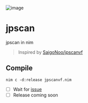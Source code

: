 ![image](https://user-images.githubusercontent.com/46655455/185991526-2e28a58a-3311-4b76-bd68-abae2e9c08d1.png)

# jpscan
jpscan in nim

> Inspired by [SaigoNoo/jpscanvf](https://github.com/SaigoNoo/jpscanvf)

## Compile
`nim c -d:release jpscanvf.nim`

- [ ] Wait for [issue](https://github.com/treeform/puppy/issues/80)
- [ ] Release coming soon
